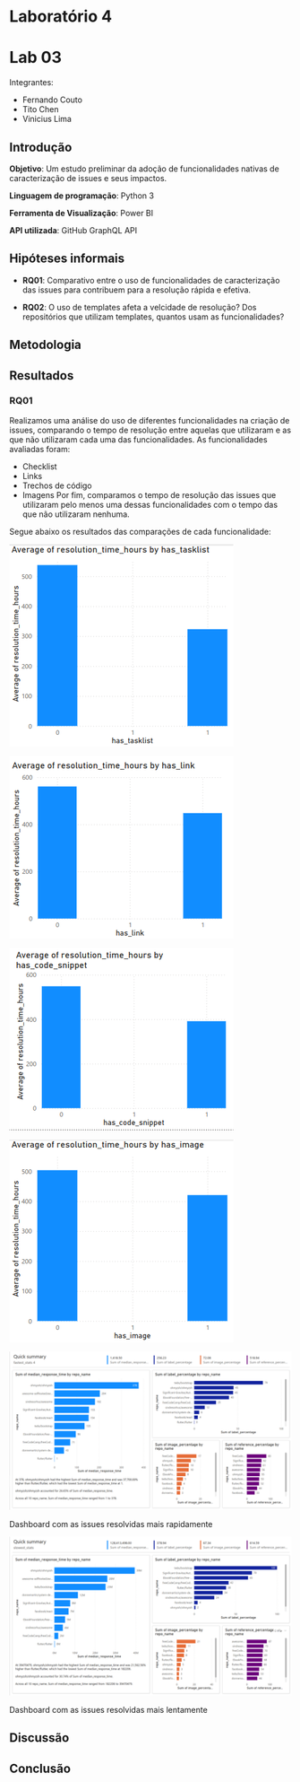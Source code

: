 # Laboratório 4

# Lab 03

Integrantes:

- Fernando Couto
- Tito Chen
- Vinicius Lima

## Introdução

**Objetivo**: Um estudo preliminar da adoção de funcionalidades nativas de caracterização de issues e seus impactos.

**Linguagem de programação**: Python 3

**Ferramenta de Visualização**: Power BI

**API utilizada**: GitHub GraphQL API

## Hipóteses informais


- **RQ01**: Comparativo entre o uso de funcionalidades de caracterização das issues para contribuem para a resolução rápida e efetiva.

- **RQ02**: O uso de templates afeta a velcidade de resolução? Dos repositórios que utilizam templates, quantos usam as funcionalidades?


## Metodologia



## Resultados

### RQ01

Realizamos uma análise do uso de diferentes funcionalidades na criação de issues, comparando o tempo de resolução entre aquelas que utilizaram e as que não utilizaram cada uma das funcionalidades. As funcionalidades avaliadas foram:

- Checklist
- Links
- Trechos de código
- Imagens
Por fim, comparamos o tempo de resolução das issues que utilizaram pelo menos uma dessas funcionalidades com o tempo das que não utilizaram nenhuma.

Segue abaixo os resultados das comparações de cada funcionalidade:


![Tempo de resolução de issues com e sem checklists](tasklist.png)

![Tempo de resolução de issues com e sem links](link.png)

![Tempo de resolução de issues com e sem trechos de código](code_snippet.png)

![Tempo de resolução de issues com e sem imagens](image.png)



![Dashboard Issues Mais Rápidas](fastest.png)

Dashboard com as issues resolvidas mais rapidamente

![Dashboard Issues Mais Rápidas](slowest.png)

Dashboard com as issues resolvidas mais lentamente

## Discussão



## Conclusão


